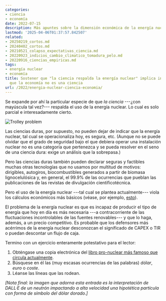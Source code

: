 ```yaml
---
categories:
- ciencia
- economía
date: 2022-07-15
description: Más apuntes sobre la dimensión económica de la energía nuclear
lastmod: '2025-04-06T01:37:57.842507'
related:
- 20250219_cortos.md
- 20240402_cortos.md
- 20210521_colapso_expectativas_ciencia.md
- 20220923_indicios_cambio_climatico_tomadura_pelo.md
- 20220916_ciencias_empiricas.md
tags:
- energía nuclear
- economía
title: Sostener que "la ciencia respalda la energía nuclear" implica indirectamente
  que la economía no es una ciencia
url: /2022/energia-nuclear-ciencia-economia/
---
```


Se expande por ahí la particular especie de que _la ciencia_ ---¿con mayúscula tal vez?--- respalda el uso de la energía nuclear. Lo cual es solo parcial e interesadamente cierto.

![Trolley problem](/images/neutron_dollar.jpg#center)

Las ciencias duras, por supuesto, no pueden dejar de indicar que la energía nuclear, tal cual se operacionaliza hoy, es segura, etc. (Aunque no se puede olvidar que el grado de seguridad bajo el que debiera operar una instalación nuclear no es una categoría que pertenezca y se pueda resolver en el seno de una ciencia dura: exige un análisis que la sobrepasa.)

Pero las ciencias duras también pueden declarar seguras y factibles muchas otras tecnologías que no usamos por multitud de motivos: dirigibles, autogiros, biocombustibles generados a partir de biomasa lignocelulósica y, en general, el 99.9% de las ocurrencias que pueblan las publicaciones de las revistas de divulgación cientificotécnica.

Pero el uso de la energía nuclear ---tal cual se plantea actualmente--- viola los cálculos económicos más básicos (véase, por ejemplo, [esto](https://rootsofprogress.org/devanney-on-the-nuclear-flop)).

El problema de la energía nuclear es que es incapaz de producir el tipo de energía que hoy en día es más necesaria ---a contracorriente de las fluctuaciones incontrolables de las fuentes renovables--- y que lo haga, además, a un precio competitivo. Es probable que los defensores más acérrimos de la energía nuclear desconozcan el significado de CAPEX o TIR o puedan descontar un flujo de caja.

Termino con un ejercicio enteramente potestativo para el lector:

1. Obténgase una copia electrónica del [libro pro-nuclear más famoso que circula actualmente](https://www.goodreads.com/book/show/51103229-la-energ-a-nuclear-salvar-el-mundo).
2. Búsquese en él las (muy escasas ocurrencias de las palabras) _dólar_, _euro_ o _coste_.
3. Léanse las líneas que las rodean.

_[Nota final: la imagen que adorna esta entrada es la interpretación de DALL·E de un neutrón impactando a alta velocidad una hipotética partícula con forma de símbolo del dólar dorado.]_